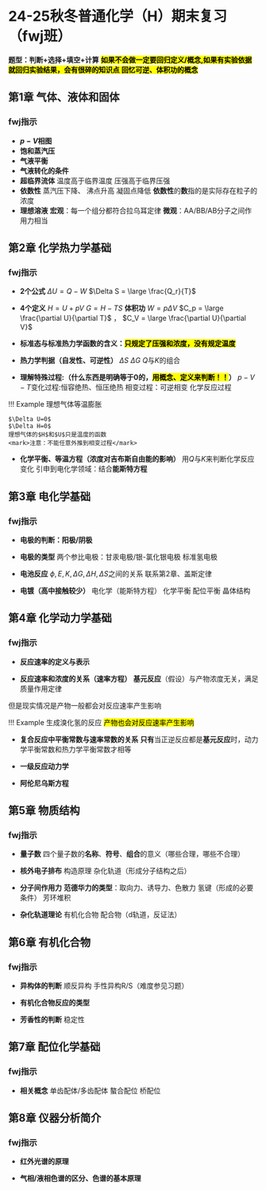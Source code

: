 # 24-25秋冬普通化学（H）期末复习（fwj班）

**题型：判断+选择+填空+计算**
<mark>**如果不会做一定要回归定义/概念,如果有实验依据就回归实验结果，会有很碎的知识点**
**回忆可逆、体积功的概念**</mark>
## 第1章 气体、液体和固体

### fwj指示

- **$p-V$相图**
- **饱和蒸汽压**
- **气液平衡**
- **气液转化的条件**
- **超临界流体**
温度高于临界温度
压强高于临界压强
- **依数性**
蒸汽压下降、
沸点升高
凝固点降低
**依数性**的**数**指的是实际存在粒子的浓度
- **理想溶液**
**宏观**：每一个组分都符合拉乌耳定律
**微观**：AA/BB/AB分子之间作用力相当

## 第2章 化学热力学基础

### fwj指示

- **2个公式**
$\Delta U=Q-W$
$\Delta S = \large \frac{Q_r}{T}$

- **4个定义**
$H = U + pV$
$G = H- TS$
**体积功** $W = p\Delta V$
$C_p = \large \frac{\partial U}{\partial T}$ ， $C_V = \large \frac{\partial U}{\partial V}$

- **标准态与标准热力学函数的含义：<mark>只规定了压强和浓度，没有规定温度</mark>**

- **热力学判据（自发性、可逆性）**
$\Delta S$
$\Delta G$
$Q$与$K$的组合

- **理解特殊过程:（什么东西是明确等于$0$的，<mark>用概念、定义来判断！！</mark>）**
$p-V-T$变化过程:恒容绝热、恒压绝热
相变过程：可逆相变
化学反应过程

!!! Example 理想气体等温膨胀

    $\Delta U=0$
    $\Delta H=0$
    理想气体的$H$和$U$只是温度的函数
    <mark>注意：不能任意外推到相变过程</mark>

- **化学平衡、等温方程（浓度对吉布斯自由能的影响）**
用$Q$与$K$来判断化学反应变化
引申到电化学领域：结合**能斯特方程**

## 第3章 电化学基础

### fwj指示

- **电极的判断：阳极/阴极**

- **电极的类型**
两个参比电极：甘汞电极/银-氯化银电极
标准氢电极


- **电池反应**
$\phi,E,K,\Delta G,\Delta H,\Delta S$之间的关系
联系第2章、盖斯定律

- **电镀（高中接触较少）**
电化学（能斯特方程）
化学平衡
配位平衡
晶体结构
## 第4章 化学动力学基础

### fwj指示

- **反应速率的定义与表示**

- **反应速率和浓度的关系（速率方程）**
**基元反应**（假设）与产物浓度无关，满足质量作用定律

但是现实情况是产物一般都会对反应速率产生影响

!!! Example 生成溴化氢的反应
    <mark>产物也会对反应速率产生影响</mark>

- **复合反应中平衡常数与速率常数的关系**
**只有**当正逆反应都是**基元反应**时，动力学平衡常数和热力学平衡常数才相等

- **一级反应动力学**

- **阿伦尼乌斯方程**

## 第5章 物质结构

### fwj指示 

- **量子数**
四个量子数的**名称**、**符号**、**组合**的意义（哪些合理，哪些不合理）

- **核外电子排布**
构造原理
杂化轨道（形成分子结构之后）

- **分子间作用力**
**范德华力的类型**：取向力、诱导力、色散力
氢键（形成的必要条件）
芳环堆积

- **杂化轨道理论**
有机化合物
配合物（d轨道，反证法）

## 第6章 有机化合物

### fwj指示

- **异构体的判断**
顺反异构
手性异构R/S（难度参见习题）

- **有机化合物反应的类型**

- **芳香性的判断**
稳定性

## 第7章 配位化学基础

### fwj指示

- **相关概念**
单齿配体/多齿配体
螯合配位
桥配位

## 第8章 仪器分析简介

### fwj指示 
- **红外光谱的原理**

- **气相/液相色谱的区分、色谱的基本原理**
